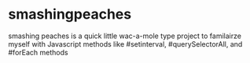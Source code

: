 # smashingpeaches

smashing peaches is a quick little wac-a-mole type project to familairze myself with Javascript methods like  #setinterval, #querySelectorAll, and #forEach methods

